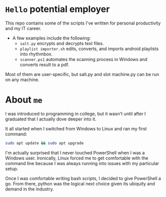 # `Hello` potential employer

This repo contains some of the scripts I've written for personal productivity and my IT career.
- A few examples include the following:
  - `salt.py` encrypts and decrypts text files.
  - `playlist importer.sh` edits, converts, and imports android playlists into rhythmbox.
  - `scanner.ps1` automates the scanning process in Windows and converts result to a pdf.

Most of them are user-specific, but salt.py and slot machine.py can be run on any machine.

# About `me`

I was introduced to programming in college, but it wasn't until after I graduated that I actually dove deeper into it.

It all started when I switched from Windows to Linux and ran my first command:
```sh
sudo apt update && sudo apt upgrade
```
I'm actually surprised that I never touched PowerShell when I was a Windows user. Ironically, Linux forced me to get comfortable with the command line because I was always running into issues with my particular setup.

Once I was comfortable writing bash scripts, I decided to give PowerShell a go. From there, python was the logical next choice given its ubiquity and demand in the industry.
